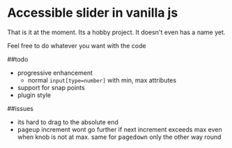 # Accessible slider in vanilla js
That is it at the moment. Its a hobby project. It doesn't even has a name yet.

Feel free to do whatever you want with the code


##todo
 - progressive enhancement
    - normal `input[type=number]` with min, max attributes
 - support for snap points
 - plugin style 
 
 
##issues
 - its hard to drag to the absolute end
 - <kbd>pageup</kbd> increment wont go further if next increment exceeds max even when knob is not at max. same for <kbd>pagedown</kbd> only the other way round
